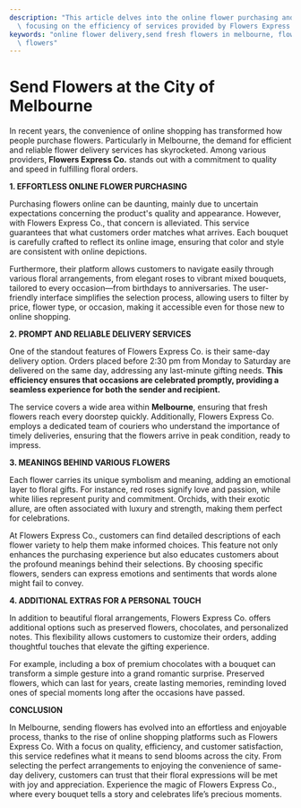 ```yaml
---
description: "This article delves into the online flower purchasing and delivery situation in Melbourne,\
  \ focusing on the efficiency of services provided by Flowers Express Co."
keywords: "online flower delivery,send fresh flowers in melbourne, flower delivery melbourne,melbourne\
  \ flowers"
---
```

# Send Flowers at the City of Melbourne

In recent years, the convenience of online shopping has transformed how people purchase flowers. Particularly in Melbourne, the demand for efficient and reliable flower delivery services has skyrocketed. Among various providers, **Flowers Express Co.** stands out with a commitment to quality and speed in fulfilling floral orders.

**1. EFFORTLESS ONLINE FLOWER PURCHASING**

Purchasing flowers online can be daunting, mainly due to uncertain expectations concerning the product's quality and appearance. However, with Flowers Express Co., that concern is alleviated. This service guarantees that what customers order matches what arrives. Each bouquet is carefully crafted to reflect its online image, ensuring that color and style are consistent with online depictions.

Furthermore, their platform allows customers to navigate easily through various floral arrangements, from elegant roses to vibrant mixed bouquets, tailored to every occasion—from birthdays to anniversaries. The user-friendly interface simplifies the selection process, allowing users to filter by price, flower type, or occasion, making it accessible even for those new to online shopping.

**2. PROMPT AND RELIABLE DELIVERY SERVICES**

One of the standout features of Flowers Express Co. is their same-day delivery option. Orders placed before 2:30 pm from Monday to Saturday are delivered on the same day, addressing any last-minute gifting needs. **This efficiency ensures that occasions are celebrated promptly, providing a seamless experience for both the sender and recipient.**

The service covers a wide area within **Melbourne**, ensuring that fresh flowers reach every doorstep quickly. Additionally, Flowers Express Co. employs a dedicated team of couriers who understand the importance of timely deliveries, ensuring that the flowers arrive in peak condition, ready to impress.

**3. MEANINGS BEHIND VARIOUS FLOWERS**

Each flower carries its unique symbolism and meaning, adding an emotional layer to floral gifts. For instance, red roses signify love and passion, while white lilies represent purity and commitment. Orchids, with their exotic allure, are often associated with luxury and strength, making them perfect for celebrations. 

At Flowers Express Co., customers can find detailed descriptions of each flower variety to help them make informed choices. This feature not only enhances the purchasing experience but also educates customers about the profound meanings behind their selections. By choosing specific flowers, senders can express emotions and sentiments that words alone might fail to convey.

**4. ADDITIONAL EXTRAS FOR A PERSONAL TOUCH**

In addition to beautiful floral arrangements, Flowers Express Co. offers additional options such as preserved flowers, chocolates, and personalized notes. This flexibility allows customers to customize their orders, adding thoughtful touches that elevate the gifting experience.

For example, including a box of premium chocolates with a bouquet can transform a simple gesture into a grand romantic surprise. Preserved flowers, which can last for years, create lasting memories, reminding loved ones of special moments long after the occasions have passed.

**CONCLUSION**

In Melbourne, sending flowers has evolved into an effortless and enjoyable process, thanks to the rise of online shopping platforms such as Flowers Express Co. With a focus on quality, efficiency, and customer satisfaction, this service redefines what it means to send blooms across the city. From selecting the perfect arrangements to enjoying the convenience of same-day delivery, customers can trust that their floral expressions will be met with joy and appreciation. Experience the magic of Flowers Express Co., where every bouquet tells a story and celebrates life’s precious moments.
